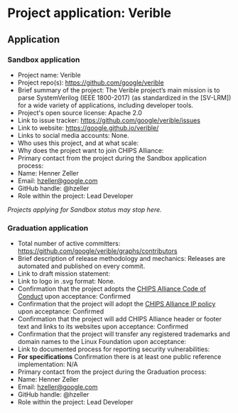 # Project application: Verible

## Application

### Sandbox application

* Project name: Verible
* Project repo(s): https://github.com/google/verible
* Brief summary of the project: The Verible project’s main mission is to parse SystemVerilog (IEEE 1800-2017) (as standardized in the [SV-LRM]) for a wide variety of applications, including developer tools.
* Project's open source license: Apache 2.0
* Link to issue tracker: https://github.com/google/verible/issues
* Link to website: https://google.github.io/verible/
* Links to social media accounts: None.
* Who uses this project, and at what scale:
* Why does the project want to join CHIPS Alliance:
* Primary contact from the project during the Sandbox application process:
 * Name: Henner Zeller
 * Email: hzeller@google.com
 * GitHub handle: @hzeller
 * Role within the project: Lead Developer

*Projects applying for Sandbox status may stop here.*

### Graduation application

* Total number of active committers: https://github.com/google/verible/graphs/contributors
* Brief description of release methodology and mechanics: Releases are automated and published on every commit.
* Link to draft mission statement:
* Link to logo in .svg format: None.
* Confirmation that the project adopts the [CHIPS Alliance Code of Conduct](https://lfprojects.org/policies/code-of-conduct/) upon acceptance: Confirmed
* Confirmation that the project will adopt the [CHIPS Alliance IP policy](https://technical-charter.chipsalliance.org) upon acceptance: Confirmed
* Confirmation that the project will add CHIPS Alliance header or footer text and links to its websites upon acceptance: Confirmed
* Confirmation that the project will transfer any registered trademarks and domain names to the Linux Foundation upon acceptance:
* Link to documented process for reporting security vulnerabilities:
* **For specifications** Confirmation there is at least one public reference implementation: N/A
* Primary contact from the project during the Graduation process:
 * Name: Henner Zeller
 * Email: hzeller@google.com
 * GitHub handle: @hzeller
 * Role within the project: Lead Developer
